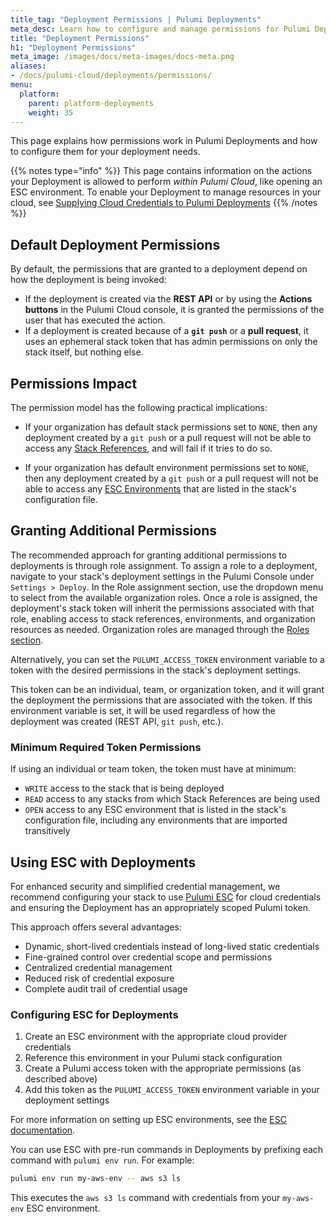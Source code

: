```yaml
---
title_tag: "Deployment Permissions | Pulumi Deployments"
meta_desc: Learn how to configure and manage permissions for Pulumi Deployments
title: "Deployment Permissions"
h1: "Deployment Permissions"
meta_image: /images/docs/meta-images/docs-meta.png
aliases:
- /docs/pulumi-cloud/deployments/permissions/
menu:
  platform:
    parent: platform-deployments
    weight: 35
---
```


This page explains how permissions work in Pulumi Deployments and how to configure them for your deployment needs.

{{% notes type="info" %}}
This page contains information on the actions your Deployment is allowed to perform _within Pulumi Cloud_, like opening an ESC environment. To enable your Deployment to manage resources in your cloud, see [Supplying Cloud Credentials to Pulumi Deployments](../cloud-credentials/)
{{% /notes %}}

## Default Deployment Permissions

By default, the permissions that are granted to a deployment depend on how the deployment is being invoked:

- If the deployment is created via the **REST API** or by using the **Actions buttons** in the Pulumi Cloud console, it is granted the permissions of the user that has executed the action.
- If a deployment is created because of a **`git push`** or a **pull request**, it uses an ephemeral stack token that has admin permissions on only the stack itself, but nothing else.

## Permissions Impact

The permission model has the following practical implications:

- If your organization has default stack permissions set to `NONE`, then any deployment created by a `git push` or a pull request will not be able to access any [Stack References](https://www.pulumi.com/docs/concepts/stack/#stackreferences), and will fail if it tries to do so.

- If your organization has default environment permissions set to `NONE`, then any deployment created by a `git push` or a pull request will not be able to access any [ESC Environments](https://www.pulumi.com/docs/esc/environments/) that are listed in the stack's configuration file.

## Granting Additional Permissions

The recommended approach for granting additional permissions to deployments is through role assignment. To assign a role to a deployment, navigate to your stack's deployment settings in the Pulumi Console under `Settings > Deploy`. In the Role assignment section, use the dropdown menu to select from the available organization roles. Once a role is assigned, the deployment's stack token will inherit the permissions associated with that role, enabling access to stack references, environments, and organization resources as needed. Organization roles are managed through the [Roles section](../../access-management/rbac/roles/).

Alternatively, you can set the `PULUMI_ACCESS_TOKEN` environment variable to a token with the desired permissions in the stack's deployment settings.

This token can be an individual, team, or organization token, and it will grant the deployment the permissions that are associated with the token. If this environment variable is set, it will be used regardless of how the deployment was created (REST API, `git push`, etc.).

### Minimum Required Token Permissions

If using an individual or team token, the token must have at minimum:

- `WRITE` access to the stack that is being deployed
- `READ` access to any stacks from which Stack References are being used
- `OPEN` access to any ESC environment that is listed in the stack's configuration file, including any environments that are imported transitively

## Using ESC with Deployments

For enhanced security and simplified credential management, we recommend configuring your stack to use [Pulumi ESC](/docs/esc/) for cloud credentials and ensuring the Deployment has an appropriately scoped Pulumi token.

This approach offers several advantages:

- Dynamic, short-lived credentials instead of long-lived static credentials
- Fine-grained control over credential scope and permissions
- Centralized credential management
- Reduced risk of credential exposure
- Complete audit trail of credential usage

### Configuring ESC for Deployments

1. Create an ESC environment with the appropriate cloud provider credentials
2. Reference this environment in your Pulumi stack configuration
3. Create a Pulumi access token with the appropriate permissions (as described above)
4. Add this token as the `PULUMI_ACCESS_TOKEN` environment variable in your deployment settings

For more information on setting up ESC environments, see the [ESC documentation](/docs/esc/).

You can use ESC with pre-run commands in Deployments by prefixing each command with `pulumi env run`. For example:

```bash
pulumi env run my-aws-env -- aws s3 ls
```

This executes the `aws s3 ls` command with credentials from your `my-aws-env` ESC environment.
